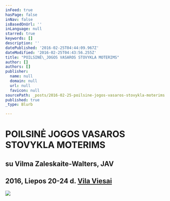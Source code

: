 ```yaml
---
inFeed: true
hasPage: false
inNav: false
isBasedOnUrl: ''
inLanguage: null
starred: true
keywords: []
description: ''
datePublished: '2016-02-25T04:44:09.967Z'
dateModified: '2016-02-25T04:43:56.255Z'
title: "POILSINĖ\_JOGOS VASAROS STOVYKLA MOTERIMS"
author: []
authors: []
publisher:
  name: null
  domain: null
  url: null
  favicon: null
sourcePath: _posts/2016-02-25-poilsine-jogos-vasaros-stovykla-moterims.md
published: true
_type: Blurb

---
```

# POILSINĖ JOGOS VASAROS STOVYKLA MOTERIMS

## su Vilma Zaleskaite-Walters, JAV

## 2016, Liepos 20-24 d. [Vila Viesai][0]
![](https://s3-us-west-2.amazonaws.com/the-grid-img/p/dea429263d19247ed7926ce53e2457d68a4fd10a.jpg)

[0]: http://www.vilaviesai.lt/